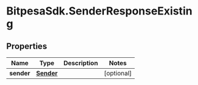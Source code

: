 # BitpesaSdk.SenderResponseExisting

## Properties
Name | Type | Description | Notes
------------ | ------------- | ------------- | -------------
**sender** | [**Sender**](Sender.md) |  | [optional] 


